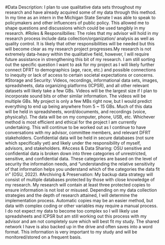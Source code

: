 #Data Description:
I plan to use qualitative data sets throughout my research and have already acquired some of my data through this method. In my time as an intern in the Michigan State Senate I was able to speak to policymakers and other influencers of public policy. This allowed me to shape questions and discussions which could be used tangibly in my research.
#Roles & Responsilbilies:
The roles that my advisor will hold in my research process include data collection/organization/ analysis as well as quality control. It is likely that other responsibilities will be needed but this will become clear as my research project progresses.My research is not extremely data-heavy within the qualitative field, however, I will require future assistance in strengthening this bit of my research. I am still sorting out the specific question I want to ask for my project as I will likely further connect DFRT to demographics (age, race, etc.) and possible connections to inequity or lack of access to certain societal expectations or concerns. 
#Storage and Security:
Videos, recordings, informational data sets, images, spreadsheets, data organizing platforms (ICPSR), and all other relevant datasets will likely take a few GBs. Videos will be the largest size if I plan to incorporate sound bits or other similar information. The videos will be multiple GBs. My project is only a few MBs right now, but I would predict everything to end up being anywhere from 5 ~ 15 GBs. Much of this data will be held in spreadsheets, word/documents, and recordings (voice, physically). The data will be on my computer, phone, USB, etc. Whichever method is most efficient and ethical for the project I am currently undertaking. This will continue to be worked out as I continue to have conversations with my advisor, committee members, and relevant DFRT stakeholders. Confidential data will be held in secure databases (not sure which specifically yet) and likely under the responsibility of myself, advisors, and stakeholders. 
#Access & Data Sharing:
OSU sensitive and confidential data is broken down into three categories of unrestricted, sensitive, and confidential data. These categories are based on the level of security the information needs, and “understanding the relative sensitivity of that information helps you understand which of the categories the data fit in” (OSU, 2022). 
#Archiving & Preservation:
My backup data strategy will consist of multiple databases protected by those with close knowledge of my research. My research will contain at least three protected copies to ensure information is not lost or misused. Depending on my data collection strategies and the depth of research attained, I will determine the implementation process. Automatic copies may be an easier method, but data with complex coding or other variables may require a manual process. I do not expect my data to become too complex so I will likely use spreadsheets and ICPSR but am still working out this process with my advisor and am not completely sure which will best fit my study. The shared network I have is also backed up in the drive and often saves into a word format. This information is very important to my study and will be monitored/stored on a frequent basis. 
